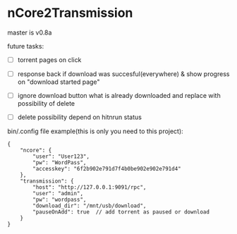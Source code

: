 # nCore2Transmission

master is v0.8a

future tasks:
- [ ] torrent pages on click
- [ ] response back if download was succesful(everywhere) & show progress on "download started page"
- [ ] ignore download button what is already downloaded and replace with possibility of delete
- [ ] delete possibility depend on hitnrun status


bin/.config file example(this is only you need to this project): 

```
{
	"ncore": {
		"user": "User123",
		"pw": "WordPass",
		"accesskey": "6f2b902e791d7f4b0be902e902e791d4"
	},
	"transmission": {
		"host": "http://127.0.0.1:9091/rpc",
		"user": "admin",
		"pw": "wordpass",
		"download_dir": "/mnt/usb/download",
		"pauseOnAdd": true  // add torrent as paused or download
	}
}
```